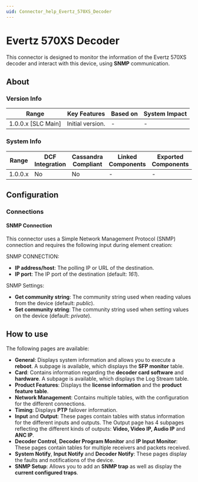 ```yaml
---
uid: Connector_help_Evertz_570XS_Decoder
---
```


# Evertz 570XS Decoder

This connector is designed to monitor the information of the Evertz 570XS decoder and interact with this device, using **SNMP** communication.

## About

### Version Info

| Range                | Key Features     | Based on     | System Impact     |
|----------------------|------------------|--------------|-------------------|
| 1.0.0.x \[SLC Main\] | Initial version. | \-           | \-                |

### System Info

| Range     | DCF Integration     | Cassandra Compliant     | Linked Components     | Exported Components     |
|-----------|---------------------|-------------------------|-----------------------|-------------------------|
| 1.0.0.x   | No                  | No                      | \-                    | \-                      |

## Configuration

### Connections

#### SNMP Connection

This connector uses a Simple Network Management Protocol (SNMP) connection and requires the following input during element creation:

SNMP CONNECTION:

- **IP address/host**: The polling IP or URL of the destination.
- **IP port**: The IP port of the destination (default: *161*).

SNMP Settings:

- **Get community string**: The community string used when reading values from the device (default: *public*).
- **Set community string**: The community string used when setting values on the device (default: *private*).

## How to use

The following pages are available:

- **General**: Displays system information and allows you to execute a **reboot**. A subpage is available, which displays the **SFP monitor** table.
- **Card**: Contains information regarding the **decoder card software** and **hardware**. A subpage is available, which displays the Log Stream table.
- **Product Features**: Displays the **license information** and the **product feature table**.
- **Network Management**: Contains multiple tables, with the configuration for the different connections.
- **Timing**: Displays **PTP** failover information.
- **Input** and **Output**: These pages contain tables with status information for the different inputs and outputs. The Output page has 4 subpages reflecting the different kinds of outputs: **Video, Video IP, Audio IP** and **ANC IP**.
- **Decoder Control**, **Decoder Program Monitor** and **IP Input Monitor**: These pages contain tables for multiple receivers and packets received.
- **System Notify**, **Input Notify** and **Decoder Notify**: These pages display the faults and notifications of the device.
- **SNMP Setup**: Allows you to add an **SNMP trap** as well as display the **current configured traps**.
